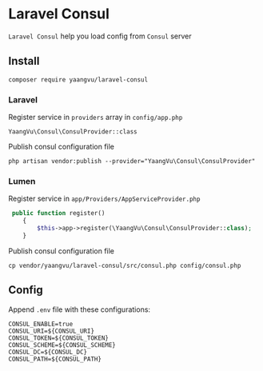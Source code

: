 # Laravel Consul

`Laravel Consul` help you load config from `Consul` server

## Install

`composer require yaangvu/laravel-consul`

### Laravel

Register service in `providers` array in `config/app.php`

```
YaangVu\Consul\ConsulProvider::class
```

Publish consul configuration file

```
php artisan vendor:publish --provider="YaangVu\Consul\ConsulProvider"
```

### Lumen

Register service in `app/Providers/AppServiceProvider.php`

```php
 public function register()
    {
        $this->app->register(\YaangVu\Consul\ConsulProvider::class);
    }
```

Publish consul configuration file

``` shell
cp vendor/yaangvu/laravel-consul/src/consul.php config/consul.php
```

## Config

Append `.env` file with these configurations:

```dotenv
CONSUL_ENABLE=true
CONSUL_URI=${CONSUL_URI}
CONSUL_TOKEN=${CONSUL_TOKEN}
CONSUL_SCHEME=${CONSUL_SCHEME}
CONSUL_DC=${CONSUL_DC}
CONSUL_PATH=${CONSUL_PATH}
```
